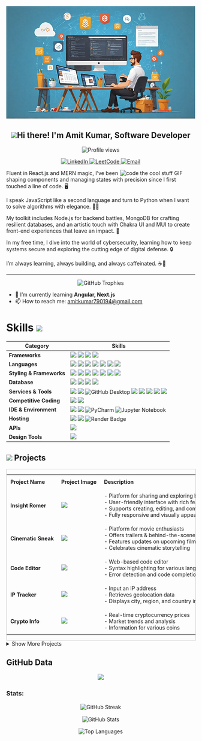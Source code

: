 <div>
  <img src="./Banner2.png" width="100%" height="300px" style="object-fit: cover;"/>
</div>

<div align="center">
  <h2><img src = "https://raw.githubusercontent.com/MartinHeinz/MartinHeinz/master/wave.gif" width = 30px>Hi there! I'm Amit Kumar, Software Developer</img></h2>
<!--   <h3>A Passionate Software Engineer from India</h3> -->
</div>

<p align="center">
  <img src="https://komarev.com/ghpvc/?username=amitkumar9297&label=Profile%20views&color=0e75b6&style=flat" alt="Profile views" />
</p>

<p align="center">
  <a href="https://linkedin.com/in/amitkumar9297" target="blank">
    <img src="https://img.shields.io/badge/LinkedIn-%230077B5.svg?&style=for-the-badge&logo=linkedin&logoColor=white" alt="LinkedIn" />
  </a>
  <a href="https://www.leetcode.com/amitkumar9297" target="blank">
    <img src="https://img.shields.io/badge/LeetCode-%2300ADD8.svg?&style=for-the-badge&logo=leetcode&logoColor=white" alt="LeetCode" />
  </a>
  <a href="mailto:amitkumar790194@gmail.com">
    <img src="https://img.shields.io/badge/Email-D14836?style=for-the-badge&logo=gmail&logoColor=white" alt="Email" />
  </a>
</p>

 <!--  About section -->

<img align="right" width="200" height="auto" alt="code the cool stuff GIF" src="https://media.giphy.com/media/RK5KD6UcUpAt92zZvt/giphy.gif" style="display: block; margin: auto; padding: 0;" />

Fluent in React.js and MERN magic, I’ve been shaping components and managing states with precision since I first touched a line of code. 🖥️

I speak JavaScript like a second language and turn to Python when I want to solve algorithms with elegance. 🧑‍💻

My toolkit includes Node.js for backend battles, MongoDB for crafting resilient databases, and an artistic touch with Chakra UI and MUI to create front-end experiences that leave an impact. 🎨

In my free time, I dive into the world of cybersecurity, learning how to keep systems secure and exploring the cutting edge of digital defense. 🔒

I’m always learning, always building, and always caffeinated. ☕🚀

---

<p align="center">
  <img src="https://github-profile-trophy.vercel.app/?username=amitkumar9297&theme=dracula&no-frame=true&row=1&column=6" alt="GitHub Trophies" />
</p>

- 🌱 I’m currently learning **Angular, Next.js**
- 📫 How to reach me: [amitkumar790194@gmail.com](mailto:amitkumar790194@gmail.com)



# Skills <img src='https://user-images.githubusercontent.com/74038190/206662607-d9e7591e-bbf9-42f9-9386-29efc927bc16.gif' width="40">

| Category            | Skills                                                                                                                        |
|---------------------|-------------------------------------------------------------------------------------------------------------------------------|
| **Frameworks**       | <img src="https://img.shields.io/badge/next.js-000000?style=for-the-badge&logo=nextdotjs&logoColor=white"/> <img src="https://img.shields.io/badge/React-20232A?style=for-the-badge&logo=react&logoColor=61DAFB"/> <img src="https://img.shields.io/badge/Express.js-000000?style=for-the-badge&logo=express&logoColor=white"/> <img src="https://img.shields.io/badge/Node.js-339933?style=for-the-badge&logo=nodedotjs&logoColor=white"/> |
| **Languages**        | <img src="https://img.shields.io/badge/JavaScript-323330?style=for-the-badge&logo=javascript&logoColor=F7DF1E"/> <img src="https://img.shields.io/badge/TypeScript-007ACC?style=for-the-badge&logo=typescript&logoColor=white"/> <img src="https://img.shields.io/badge/C%2B%2B-00599C?style=for-the-badge&logo=c%2B%2B&logoColor=white"/> <img src="https://img.shields.io/badge/C-00599C?style=for-the-badge&logo=c&logoColor=white"/> <img src="https://img.shields.io/badge/HTML5-E34F26?style=for-the-badge&logo=html5&logoColor=white"/> <img src="https://img.shields.io/badge/Java-007396?style=for-the-badge&logo=java&logoColor=white"/> <img src="https://img.shields.io/badge/python-306998?style=for-the-badge&logo=python&logoColor=white"/> |
| **Styling & Frameworks** | <img src="https://img.shields.io/badge/CSS3-1572B6?style=for-the-badge&logo=css3&logoColor=white"/> <img src="https://img.shields.io/badge/Tailwind_CSS-38B2AC?style=for-the-badge&logo=tailwind-css&logoColor=white"/> <img src="https://img.shields.io/badge/Sass-CC6699?style=for-the-badge&logo=sass&logoColor=white"/> <img src="https://img.shields.io/badge/Bootstrap-563D7C?style=for-the-badge&logo=bootstrap&logoColor=white"/> <img src="https://img.shields.io/badge/Chakra--UI-319795?style=for-the-badge&logo=chakra-ui&logoColor=white"/> <img src="https://img.shields.io/badge/MUI-1976d2?style=for-the-badge&logo=mui&logoColor=white"/> <img src="https://img.shields.io/badge/Elastic_UI-ECEFF1?style=for-the-badge&logo=elastic&logoColor=005571"/> |
| **Database**         | <img src="https://img.shields.io/badge/MongoDB-4EA94B?style=for-the-badge&logo=mongodb&logoColor=white"/> <img src="https://img.shields.io/badge/GraphQl-E10098?style=for-the-badge&logo=graphql&logoColor=white"/> <img src="https://img.shields.io/badge/mongoose-880000?style=for-the-badge&logo=udacity&logoColor=white"/> <img src="https://img.shields.io/badge/MySQL-005C84?style=for-the-badge&logo=mysql&logoColor=white"/> |
| **Services & Tools** | <a href="https://github.com/amitkumar9297"><img src="https://img.shields.io/badge/GitHub-000000?style=for-the-badge&logo=github&logoColor=white"/></a> <img src="https://img.shields.io/badge/GIT-E44C30?style=for-the-badge&logo=git&logoColor=white"/> <img src="https://img.shields.io/badge/GitHub_Desktop-000000?style=for-the-badge&logo=github&logoColor=white" alt="GitHub Desktop"/> <img src="https://img.shields.io/badge/firebase-ffca28?style=for-the-badge&logo=firebase&logoColor=black"/> <img src="https://img.shields.io/badge/docker-0db7ed?style=for-the-badge&logo=docker&logoColor=white"/> <img src="https://img.shields.io/badge/Microsoft_Excel-217346?style=for-the-badge&logo=microsoft-excel&logoColor=white"/> <img src="https://img.shields.io/badge/Microsoft_PowerPoint-B7472A?style=for-the-badge&logo=microsoft-powerpoint&logoColor=white"/> <img src="https://img.shields.io/badge/Microsoft_Office-D83B01?style=for-the-badge&logo=microsoft-office&logoColor=white"/> |
| **Competitive Coding** | <a href="https://leetcode.com/amitkumar9297/"><img src="https://img.shields.io/badge/-LeetCode-FFA116?style=for-the-badge&logo=LeetCode&logoColor=black"/></a> <a href="https://www.geeksforgeeks.org/user/amitkumar9297/"><img src="https://img.shields.io/badge/GeeksforGeeks-298D46?style=for-the-badge&logo=geeksforgeeks&logoColor=white"/></a> |
| **IDE & Environment** | <img src="https://img.shields.io/badge/VSCode-0078D4?style=for-the-badge&logo=visual%20studio%20code&logoColor=white"/> <img src="https://img.shields.io/badge/Google_chrome-4285F4?style=for-the-badge&logo=Google-chrome&logoColor=white"/> <img src="https://img.shields.io/badge/PyCharm-000000?style=for-the-badge&logo=pycharm&logoColor=white" alt="PyCharm"/> <img src="https://img.shields.io/badge/Jupyter-FA0F00?style=for-the-badge&logo=jupyter&logoColor=white" alt="Jupyter Notebook"/>|
| **Hosting**          | <img src="https://img.shields.io/badge/Vercel-000000?style=for-the-badge&logo=vercel&logoColor=white"/> <img src="https://img.shields.io/badge/Netlify-00C7B7?style=for-the-badge&logo=netlify&logoColor=white"/> <img src="https://img.shields.io/badge/Render-000000?style=for-the-badge&logo=render&logoColor=white" alt="Render Badge" /> |
| **APIs**             | <img src="https://img.shields.io/badge/Postman-FF6C37?style=for-the-badge&logo=Postman&logoColor=white"/> |
| **Design Tools**     | <img src="https://img.shields.io/badge/Figma-F24E1E?style=for-the-badge&logo=figma&logoColor=white"/> |


## <img src='https://media.tenor.com/k_FD58xnsicAAAAi/work-internet.gif' width="40"> Projects


<div style="overflow-x: auto; white-space: nowrap; border: 1px solid #ccc; width: 100%;">
  <table style="width: 100%; border-collapse: collapse;">
    <tr>
      <th style="padding: 10px; text-align: left;">Project Name</th>
      <th style="padding: 10px; text-align: left;">Project Image</th>
      <th style="padding: 10px; text-align: left;">Description</th>
      <th style="padding: 10px; text-align: left;">Live URL</th>
      <th style="padding: 10px; text-align: left;">Code Link</th>
    </tr>
    <tr>
      <td style="padding: 10px;"><strong>Insight Romer</strong></td>
      <td style="padding: 10px;"><img src="https://drive.google.com/uc?export=view&id=1Bb1bHUtdssO6BGA1WH66xVGvt4Bsf2JH" style="width: 200px;" /></td>
      <td style="padding: 10px;">- Platform for sharing and exploring blogs<br>- User-friendly interface with rich features<br>- Supports creating, editing, and commenting on posts<br>- Fully responsive and visually appealing design</td>
      <td style="padding: 10px;"><a href="https://insight-romer.vercel.app/" target="_blank"><img src="https://img.shields.io/badge/View_Live-4CAF50?style=for-the-badge&logo=appveyor&color=white&labelColor=4CAF50&logoColor=white&width=200&height=40" alt="View Live" /></a></td>
      <td style="padding: 10px;"><a href="https://github1s.com/amitkumar9297/insight-romer" target="_blank"><img src="https://img.shields.io/badge/Frontend-181717?style=for-the-badge&logo=github&logoColor=white" alt="GitHub" /></a><a href="https://github1s.com/amitkumar9297/insight-romer-backend" target="_blank"><img src="https://img.shields.io/badge/Backend-181717?style=for-the-badge&logo=github&logoColor=white" alt="GitHub" /></a></td>
    </tr>
    <tr>
      <td style="padding: 10px;"><strong>Cinematic Sneak</strong></td>
      <td style="padding: 10px;"><img src="https://drive.google.com/uc?export=view&id=1qBWoF5ULm2m_mLoQE6KuKFHHYhwqbfhM" style="width: 200px;" /></td>
      <td style="padding: 10px;">- Platform for movie enthusiasts<br>- Offers trailers & behind-the-scenes content<br>- Features updates on upcoming films<br>- Celebrates cinematic storytelling</td>
      <td style="padding: 10px;"><a href="https://cinematic-sneak.vercel.app/" target="_blank"><img src="https://img.shields.io/badge/View_Live-4CAF50?style=for-the-badge&logo=appveyor&color=white&labelColor=4CAF50&logoColor=white&width=200&height=40" alt="View Live" /></a></td>
      <td style="padding: 10px;"><a href="https://github1s.com/amitkumar9297/Cinematic-Sneak" target="_blank"><img src="https://img.shields.io/badge/GitHub-181717?style=for-the-badge&logo=github&logoColor=white" alt="GitHub" /></a></td>
    </tr>
    <tr>
      <td style="padding: 10px;"><strong>Code Editor</strong></td>
      <td style="padding: 10px;"><img src="https://drive.google.com/uc?export=view&id=1tz98UK2ZEOGsJcIDR14Y9kQKvtT4J_Sb" style="width: 200px;" /></td>
      <td style="padding: 10px;">- Web-based code editor<br>- Syntax highlighting for various languages<br>- Error detection and code completion</td>
      <td style="padding: 10px;"><a href="https://code-editor-ruddy.vercel.app" target="_blank"><img src="https://img.shields.io/badge/View_Live-4CAF50?style=for-the-badge&logo=appveyor&color=white&labelColor=4CAF50&logoColor=white&width=200&height=40" alt="View Live" /></a></td>
      <td style="padding: 10px;"><a href="https://github1s.com/amitkumar9297/code-editor" target="_blank"><img src="https://img.shields.io/badge/GitHub-181717?style=for-the-badge&logo=github&logoColor=white" alt="GitHub" /></a></td>
    </tr>
    <tr>
      <td style="padding: 10px;"><strong>IP Tracker</strong></td>
      <td style="padding: 10px;"><img src="https://drive.google.com/uc?export=view&id=16c8POk8PnTbkiQJLW1WjBUC76l3ArfQM" style="width: 200px;" /></td>
      <td style="padding: 10px;">- Input an IP address<br>- Retrieves geolocation data<br>- Displays city, region, and country information</td>
      <td style="padding: 10px;"><a href="https://ip-tracker-indol-nine.vercel.app" target="_blank"><img src="https://img.shields.io/badge/View_Live-4CAF50?style=for-the-badge&logo=appveyor&color=white&labelColor=4CAF50&logoColor=white&width=200&height=40" alt="View Live" /></a></td>
      <td style="padding: 10px;"><a href="https://github1s.com/amitkumar9297/ip_tracker" target="_blank"><img src="https://img.shields.io/badge/GitHub-181717?style=for-the-badge&logo=github&logoColor=white" alt="GitHub" /></a></td>
    </tr>
    <tr>
      <td style="padding: 10px;"><strong>Crypto Info</strong></td>
      <td style="padding: 10px;"><img src="https://drive.google.com/uc?export=view&id=19wEBTbyoIp8X5tbK7tHARwIeWMk6MjSV" style="width: 200px;" /></td>
      <td style="padding: 10px;">- Real-time cryptocurrency prices<br>- Market trends and analysis<br>- Information for various coins</td>
      <td style="padding: 10px;"><a href="https://cryptoinfo-one.vercel.app" target="_blank"><img src="https://img.shields.io/badge/View_Live-4CAF50?style=for-the-badge&logo=appveyor&color=white&labelColor=4CAF50&logoColor=white&width=200&height=40" alt="View Live" /></a></td>
      <td style="padding: 10px;"><a href="https://github1s.com/amitkumar9297/CryptoInfo-React-App" target="_blank"><img src="https://img.shields.io/badge/GitHub-181717?style=for-the-badge&logo=github&logoColor=white" alt="GitHub" /></a></td>
    </tr>
  </table>
</div>





<details>
  <summary>Show More Projects</summary>

<div style="overflow-x: auto; white-space: nowrap; border: 1px solid #ccc; width: 100%;">
  <table style="width: 100%; border-collapse: collapse;">
    <tr>
      <th style="padding: 10px; text-align: left;">Project Name</th>
      <th style="padding: 10px; text-align: left;">Project Image</th>
      <th style="padding: 10px; text-align: left;">Description</th>
      <th style="padding: 10px; text-align: left;">Live URL</th>
      <th style="padding: 10px; text-align: left;">Code Link</th>
    </tr>
    <tr>
      <td style="padding: 10px;"><strong>Snake Game</strong></td>
      <td style="padding: 10px;"><img src="https://drive.google.com/uc?export=view&id=1BbU_poL55Zqi1iN54QNQCCYwdykRhrrB" style="width: 200px;" /></td>
      <td style="padding: 10px;">- Classic snake gameplay<br>- Eat food to grow longer<br>- Avoid walls and self-collision</td>
      <td style="padding: 10px;"><a href="https://amitkumar9297.github.io/snack-game/" target="_blank"><img src="https://img.shields.io/badge/View_Live-4CAF50?style=for-the-badge&logo=appveyor&color=white&labelColor=4CAF50&logoColor=white&width=200&height=40" alt="View Live" /></a></td>
      <td style="padding: 10px;"><a href="https://github1s.com/amitkumar9297/snack-game" target="_blank"><img src="https://img.shields.io/badge/GitHub-181717?style=for-the-badge&logo=github&logoColor=white" alt="GitHub" /></a></td>
    </tr>
    <tr>
      <td style="padding: 10px;"><strong>Dice Game</strong></td>
      <td style="padding: 10px;"><img src="https://drive.google.com/uc?export=view&id=1aljh67Wyl-Vls1XO9ymvGJbdcOU9espz" style="width: 200px;" /></td>
      <td style="padding: 10px;">- Interactive dice-rolling game<br>- Roll one or two dice<br>- Simple and engaging gameplay</td>
      <td style="padding: 10px;"><a href="https://dice-game-eosin-alpha.vercel.app" target="_blank"><img src="https://img.shields.io/badge/View_Live-4CAF50?style=for-the-badge&logo=appveyor&color=white&labelColor=4CAF50&logoColor=white&width=200&height=40" alt="View Live" /></a></td>
      <td style="padding: 10px;"><a href="https://github1s.com/amitkumar9297/dice_game" target="_blank"><img src="https://img.shields.io/badge/GitHub-181717?style=for-the-badge&logo=github&logoColor=white" alt="GitHub" /></a></td>
    </tr>
  </table>
</div>

</details>

  
<!--<img src="https://www.animatedimages.org/data/media/562/animated-line-image-0184.gif" width="1920" />

<img src="https://img.shields.io/badge/Heroku-430098?style=for-the-badge&logo=heroku&logoColor=white"/> <img src="https://img.shields.io/badge/Render-46E3B7?style=for-the-badge&logo=render&logoColor=white"/> <img src="https://img.shields.io/badge/Railway-131415?style=for-the-badge&logo=railway&logoColor=white"/> -->







## GitHub Data
<div align="center" style="width=100%">
  
![](http://github-profile-summary-cards.vercel.app/api/cards/profile-details?username=amitkumar9297&theme=discord_old_blurple)
<br/>

</div>


<h3 align="left">Stats:</h3>
<p align="center">
  <img align="center" src="https://github-readme-streak-stats.herokuapp.com/?user=amitkumar9297&count_private=true" alt="GitHub Streak" />
</p>


<p align="center">
  <img align="center" src="https://github-readme-stats.vercel.app/api?username=amitkumar9297&show_icons=true&locale=en&count_private=true" alt="GitHub Stats" />
</p>

<p align="center">
  <img align="center" src="https://github-readme-stats.vercel.app/api/top-langs?username=amitkumar9297&show_icons=true&locale=en&layout=compact&count_private=true" alt="Top Languages" />
</p>


